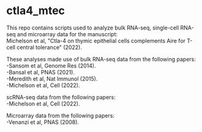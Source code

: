 # ctla4_mtec

This repo contains scripts used to analyze bulk RNA-seq, single-cell RNA-seq and microarray data for the manuscript:  
Michelson et al, "Ctla-4 on thymic epithelial cells complements Aire for T-cell central tolerance" (2022).

These analyses made use of bulk RNA-seq data from the following papers:  
-Sansom et al, Genome Res (2014).  
-Bansal et al, PNAS (2021).  
-Meredith et al, Nat Immunol (2015).  
-Michelson et al, Cell (2022).  

scRNA-seq data from the following papers:  
-Michelson et al, Cell (2022).

Microarray data from the following papers:  
-Venanzi et al, PNAS (2008).
